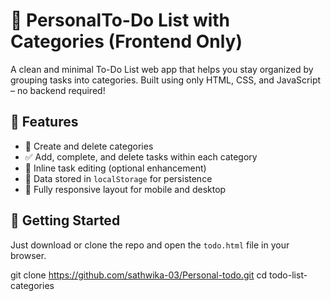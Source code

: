 # 📝  PersonalTo-Do List with Categories (Frontend Only)

A clean and minimal To-Do List web app that helps you stay organized by grouping tasks into categories. Built using only HTML, CSS, and JavaScript – no backend required!

## 🎯 Features

- 📂 Create and delete categories
- ✅ Add, complete, and delete tasks within each category
- 📝 Inline task editing (optional enhancement)
- 💾 Data stored in `localStorage` for persistence
- 📱 Fully responsive layout for mobile and desktop

## 🚀 Getting Started

Just download or clone the repo and open the `todo.html` file in your browser.

git clone https://github.com/sathwika-03/Personal-todo.git
cd todo-list-categories
